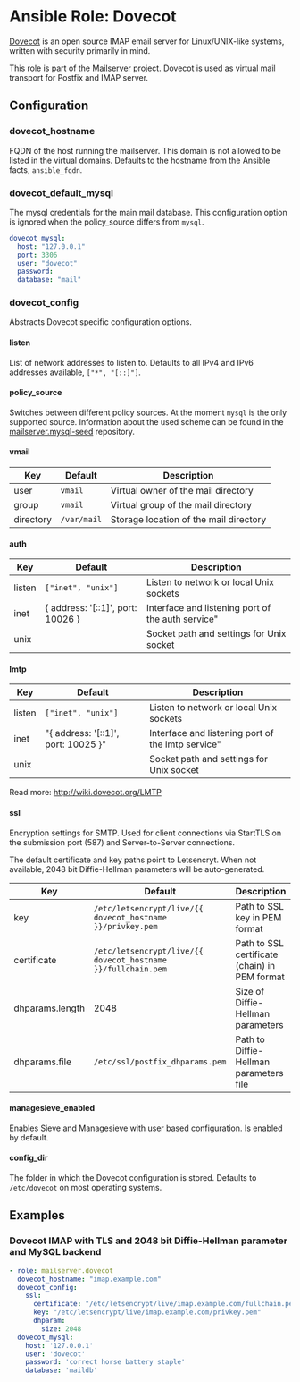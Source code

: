 Ansible Role: Dovecot
=====================

[Dovecot](http://www.dovecot.org/) is an open source IMAP email server for Linux/UNIX-like systems, written with security primarily in mind.

This role is part of the [Mailserver](https://github.com/mailserver) project. Dovecot is used as virtual mail transport for Postfix and IMAP server.

Configuration
-------------

### dovecot_hostname

FQDN of the host running the mailserver. This domain is not allowed to be listed in the virtual domains. Defaults to the hostname from the Ansible facts, `ansible_fqdn`. 

### dovecot_default_mysql

The mysql credentials for the main mail database. This configuration option is ignored when the policy_source differs from `mysql`.

```yaml
dovecot_mysql:
  host: "127.0.0.1"
  port: 3306
  user: "dovecot"
  password:
  database: "mail"
```

### dovecot_config

Abstracts Dovecot specific configuration options.

#### listen

List of network addresses to listen to. Defaults to all IPv4 and IPv6 addresses available, `["*", "[::]"]`.

#### policy_source

Switches between different policy sources. At the moment `mysql` is the only supported source. Information about the used scheme can be found in the [mailserver.mysql-seed](https://github.com/mailserver/ansible-role-mysql-seed) repository.

#### vmail

| Key | Default | Description |
| --- | ------- | ----------- |
| user | `vmail` | Virtual owner of the mail directory |
| group | `vmail` | Virtual group of the mail directory |
| directory | `/var/mail` | Storage location of the mail directory |


#### auth

| Key | Default | Description |
| --- | ------- | ----------- |
| listen | `["inet", "unix"]` | Listen to network or local Unix sockets |
| inet | { address: '[::1]', port: 10026 } | Interface and listening port of the auth service" |
| unix | | Socket path and settings for Unix socket |

#### lmtp

| Key | Default | Description |
| --- | ------- | ----------- |
| listen | `["inet", "unix"]` | Listen to network or local Unix sockets |
| inet | "{ address: '[::1]', port: 10025 }" | Interface and listening port of the lmtp service" |
| unix | | Socket path and settings for Unix socket |

Read more: http://wiki.dovecot.org/LMTP

#### ssl

Encryption settings for SMTP. Used for client connections via StartTLS on the submission port (587) and Server-to-Server connections.

The default certificate and key paths point to Letsencryt. When not available, 2048 bit Diffie-Hellman parameters will be auto-generated.

| Key | Default | Description |
| --- | ------- | ----------- |
| key | `/etc/letsencrypt/live/{{ dovecot_hostname }}/privkey.pem` | Path to SSL key in PEM format |
| certificate | `/etc/letsencrypt/live/{{ dovecot_hostname }}/fullchain.pem` | Path to SSL certificate (chain) in PEM format |
| dhparams.length | 2048 | Size of Diffie-Hellman parameters |
| dhparams.file | `/etc/ssl/postfix_dhparams.pem` | Path to Diffie-Hellman parameters file |

#### managesieve_enabled

Enables Sieve and Managesieve with user based configuration. Is enabled by default.

#### config_dir

The folder in which the Dovecot configuration is stored. Defaults to `/etc/dovecot` on most operating systems.

Examples
--------

### Dovecot IMAP with TLS and 2048 bit Diffie-Hellman parameter and MySQL backend

```yaml
- role: mailserver.dovecot
  dovecot_hostname: "imap.example.com"
  dovecot_config:
    ssl:
      certificate: "/etc/letsencrypt/live/imap.example.com/fullchain.pem"
      key: "/etc/letsencrypt/live/imap.example.com/privkey.pem"
      dhparam:
        size: 2048
  dovecot_mysql:
    host: '127.0.0.1'
    user: 'dovecot'
    password: 'correct horse battery staple'
    database: 'maildb'
```

